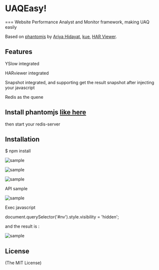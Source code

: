# UAQEasy!
===
Website Performance Analyst and Monitor framework, making UAQ easily

Based on [phantomjs](https://github.com/ariya/phantomjs) by [Ariya Hidayat](http://github.com/ariya), [kue](https://github.com/LearnBoost/kue), [HAR Viewer](http://code.google.com/p/harviewer/).


## Features

YSlow integrated

HARviewer integrated

Snapshot integrated, and supporting get the result snapshot after injecting your javascript 

Redis as the quene




## Install phantomjs [like here](http://phantomjs.org/download.html)

then start your redis-server

## Installation

$ npm install 

![sample](https://raw.github.com/xiaoao/uaq/master/public/examples/2.png)

![sample](https://raw.github.com/xiaoao/uaq/master/public/examples/1.png)

![sample](https://raw.github.com/xiaoao/uaq/master/public/examples/3.png)

API sample

![sample](https://raw.github.com/xiaoao/uaq/master/public/examples/4.png)


Exec javascript

document.querySelector('#nv').style.visibility = 'hidden';

and the result is :

![sample](https://raw.github.com/xiaoao/uaq/master/public/images/ec7e0022-d02b-43c6-9437-b4fa94fc8e35.png)

## License

(The MIT License)
